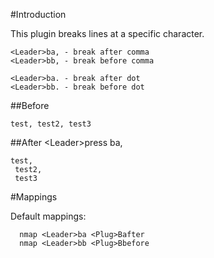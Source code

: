 
#Introduction

This plugin breaks lines at a specific character.

```
<Leader>ba, - break after comma
<Leader>bb, - break before comma

<Leader>ba. - break after dot
<Leader>bb. - break before dot
```

##Before

```
test, test2, test3
```

##After
&lt;Leader&gt;press ba,
```
test,
 test2,
 test3
```

#Mappings

Default mappings:
```
  nmap <Leader>ba <Plug>Bafter
  nmap <Leader>bb <Plug>Bbefore
```
